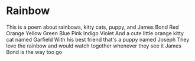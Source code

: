 # Rainbow
This is a poem about rainbows, kitty cats, puppy, and James Bond
Red
Orange
Yellow
Green
Blue
Pink
Indigo
Violet
And a cute little orange kitty cat named Garfield
With his best friend that's a puppy named Joseph
They love the rainbow and would watch together whenever they see it
James Bond is the way too go 
